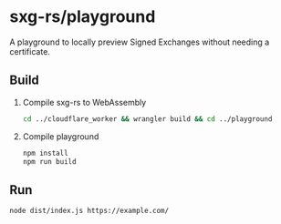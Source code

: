 <!--
Copyright 2021 Google LLC

Licensed under the Apache License, Version 2.0 (the "License");
you may not use this file except in compliance with the License.
You may obtain a copy of the License at

    https://www.apache.org/licenses/LICENSE-2.0

Unless required by applicable law or agreed to in writing, software
distributed under the License is distributed on an "AS IS" BASIS,
WITHOUT WARRANTIES OR CONDITIONS OF ANY KIND, either express or implied.
See the License for the specific language governing permissions and
limitations under the License.
-->

# sxg-rs/playground

A playground to locally preview Signed Exchanges without needing a certificate.

## Build

1. Compile sxg-rs to WebAssembly

   ```bash
   cd ../cloudflare_worker && wrangler build && cd ../playground
   ```

1. Compile playground

   ```bash
   npm install
   npm run build
   ```

## Run

```
node dist/index.js https://example.com/
```
